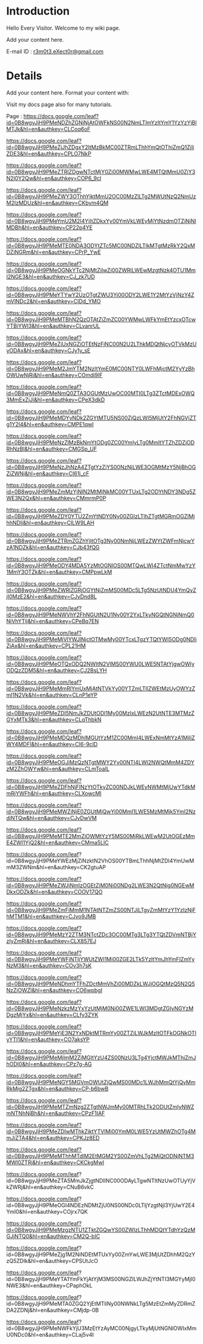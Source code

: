 # Introduction #

Hello Every Visitor. Welcome to my wiki page.

Add your content here.

E-mail ID : r3m0t3.eXect0r@gmail.com

# Details #

Add your content here.  Format your content with:

Visit my docs page also for many tutorials.

Page : https://docs.google.com/leaf?id=0B8wgyJjH9PMeNDZhZGNjNjAtOWFkNS00N2NmLTlmYzItYmY1YzYzYjBlMTJk&hl=en&authkey=CLCoq6oF

https://docs.google.com/leaf?id=0B8wgyJjH9PMeZjJhZDgxY2ItMzBkMC00ZTRmLThhYmQtOThiZmQ1ZjliZDE3&hl=en&authkey=CPLO7NkP

https://docs.google.com/leaf?id=0B8wgyJjH9PMeZTRlZDgwNTctMjY0Zi00MWMwLWE4MTQtMmU0ZjY3N2I0Y2Qw&hl=en&authkey=COP6_9cI

https://docs.google.com/leaf?id=0B8wgyJjH9PMeZWY3OThhYjktMmU2OC00MzZlLTg2MWUtNzQ2NmUzM2IzMDUz&hl=en&authkey=CKbym4QM

https://docs.google.com/leaf?id=0B8wgyJjH9PMeYmU2M2I4YjItZDkxYy00YmVkLWEyMjYtNzdmOTZjNjNlMDBh&hl=en&authkey=CP22p4YE

https://docs.google.com/leaf?id=0B8wgyJjH9PMeMTE0NDA3ODYtZTc5MC00NDZlLTlkMTgtMzRkY2QxMDZiNGRm&hl=en&authkey=CPrP_YwE

https://docs.google.com/leaf?id=0B8wgyJjH9PMeOGNkYTc2NjMtZjIwZi00ZWRlLWEwMzgtNzk4OTU1MmI2NGE3&hl=en&authkey=CJ_zk7UD

https://docs.google.com/leaf?id=0B8wgyJjH9PMeYTYwY2UzOTgtZWU3Yi00ODY2LWE1Y2MtYzVjNzY4ZmVlNDc2&hl=en&authkey=CIDd_YMO

https://docs.google.com/leaf?id=0B8wgyJjH9PMeMTBhN2QzOTAtZjZmZC00YWMwLWFkYmEtYzcxOTcwYTBiYWI3&hl=en&authkey=CLvanrUL

https://docs.google.com/leaf?id=0B8wgyJjH9PMeZjUxNGZiOTEtNzFjNC00N2U2LThkMDQtNjcyOTVkMzUyODAx&hl=en&authkey=CJy1y_sE

https://docs.google.com/leaf?id=0B8wgyJjH9PMeM2JmYTM2NzItYmE0MC00NTY0LWFhMjctM2YyYzBhOWUwNjRi&hl=en&authkey=COmdj9IF

https://docs.google.com/leaf?id=0B8wgyJjH9PMeNmQ0ZTA3OGUtMzUwOC00MTI0LTg3ZTctMDExOWQ3MmExZjJi&hl=en&authkey=CPeX3dkD

https://docs.google.com/leaf?id=0B8wgyJjH9PMeMDYyNDk2ZGYtMTU5NS00ZjQzLWI5MjUtY2FhNGVjZTg1Y2I4&hl=en&authkey=CMPE1qwI

https://docs.google.com/leaf?id=0B8wgyJjH9PMeNzZlMzBkNmYtODg0ZC00YmIyLTg0MmItYTZhZDZiODRhNzBl&hl=en&authkey=CMGSp_UF

https://docs.google.com/leaf?id=0B8wgyJjH9PMeNzJhNzA4ZTgtYzZiYS00NzNjLWE3OGMtMzY5NjBhOGZiZWNj&hl=en&authkey=CI61j_cF

https://docs.google.com/leaf?id=0B8wgyJjH9PMeZmMzYjNlN2MtMjNkMC00YTUxLTg2ODYtNDY3NDg5ZWE3N2Qx&hl=en&authkey=CMmrmP0P

https://docs.google.com/leaf?id=0B8wgyJjH9PMeZDY0YTU2ZmYtNDY0Ny00ZGIzLTlhZTgtMGRmOGZlMjhhNDli&hl=en&authkey=CILW9LAH

https://docs.google.com/leaf?id=0B8wgyJjH9PMeZTRmZGZhYjItOTg3Ny00NmNjLWEzZWYtZWFmNjcwYzA1NDZk&hl=en&authkey=CJb43fQG

https://docs.google.com/leaf?id=0B8wgyJjH9PMeODY4MDA5YzMtOGNlOS00MTQwLWI4ZTctNmMwYzY1MmY3OTZk&hl=en&authkey=CMPpwLkM

https://docs.google.com/leaf?id=0B8wgyJjH9PMeZWRlZGRjOGYtNjZmMS00MDc5LTg5NzUtNDU4YmQyZjI0MzE2&hl=en&authkey=CJvDnd8L

https://docs.google.com/leaf?id=0B8wgyJjH9PMeNWVhY2FhNGUtN2U1Ny00Y2YxLTkyNGQtNGNjNmQ0NjVhYTlj&hl=en&authkey=CPeBq7EN

https://docs.google.com/leaf?id=0B8wgyJjH9PMeMjVlYWJlNjctOTMwMy00YTcxLTgzYTQtYWI5ODg0NDliZjAx&hl=en&authkey=CPL21HM

https://docs.google.com/leaf?id=0B8wgyJjH9PMeOTQxODQ2NWItN2VlMS00YWU0LWE5NTAtYjgwOWIyODQzZDM5&hl=en&authkey=CJ2BsLYH

https://docs.google.com/leaf?id=0B8wgyJjH9PMeMmRlYmUxMjAtNTVkYy00YTZmLTllZWEtMzUyOWYzZmI1N2Vk&hl=en&authkey=CLnP1eYP

https://docs.google.com/leaf?id=0B8wgyJjH9PMeZDI5NmJkZDUtODI1My00MzIxLWEzN2UtNTE3MTMzZGYxMTk3&hl=en&authkey=CLqThbkN

https://docs.google.com/leaf?id=0B8wgyJjH9PMeMDQzMDhlMGUtYzM1ZC00MmI4LWExNmMtYzA1MjliZWY4MDFl&hl=en&authkey=CI6-9cID

https://docs.google.com/leaf?id=0B8wgyJjH9PMeOGJiMzQzNTgtMWY2Yy00NTI4LWI2NWQtMmM4ZDYzM2ZhOWYw&hl=en&authkey=CLmToaIL

https://docs.google.com/leaf?id=0B8wgyJjH9PMeZDFhNjFlNzYtOTkyZC00NDJkLWEyNWMtMjUwYTdkMmRjYWFh&hl=en&authkey=CLXowcMI

https://docs.google.com/leaf?id=0B8wgyJjH9PMeMWZiNjE0ZGUtMjQwYi00MmI1LWE5MzMtMjk5YmI2NzdjNTQw&hl=en&authkey=CJvDwVM

https://docs.google.com/leaf?id=0B8wgyJjH9PMeMTE2MmZiOWMtYzY5MS00MjRkLWEwM2UtOGEzMmE4ZWI1YjQ2&hl=en&authkey=CMma5LIC

https://docs.google.com/leaf?
id=0B8wgyJjH9PMeYWEzMjZiNzktN2VhOS00YTBmLThhNjMtZDI4YmUwMmM3ZWNm&hl=en&authkey=CK2gtuAP

https://docs.google.com/leaf?id=0B8wgyJjH9PMeZWJjNmIzOGEtZjM0Ni00NDg2LWE3N2QtNjg0NGEwMDkxODZk&hl=en&authkey=COOV17QO

https://docs.google.com/leaf?id=0B8wgyJjH9PMeZmFiMmM1NTAtNTZmZS00NTJiLTgyZmMtYzY1YzIzNjFhMTM1&hl=en&authkey=CJvo9JMB

https://docs.google.com/leaf?id=0B8wgyJjH9PMeMzY2ZTM3NTctZDc3OC00MTg3LTg3YTQtZDVmNTBjYzIyZmRj&hl=en&authkey=CLX857EJ

https://docs.google.com/leaf?id=0B8wgyJjH9PMeYWFjNTljYWUtZWI1Mi00ZGE2LTk5YzItYmJhYmFlZmYyNzM3&hl=en&authkey=COv3h7sK

https://docs.google.com/leaf?id=0B8wgyJjH9PMeNDhmYTFhZDctMmVhZi00MDZkLWJjOGQtMzQ5N2Q5NzZiOWZl&hl=en&authkey=CO6wpbgI

https://docs.google.com/leaf?id=0B8wgyJjH9PMeNzkzMzYxYzUtMjM0Ni00ZWE1LWI3MDgtZGIyNGYzMDgzMjYx&hl=en&authkey=CLfy3ZYK

https://docs.google.com/leaf?id=0B8wgyJjH9PMeYjE3N2YxNDktMTRmYy00ZTZjLWJkMzItOTFkOGNkOTIyYTI1&hl=en&authkey=CO7aksYP

https://docs.google.com/leaf?id=0B8wgyJjH9PMeMjlmM2ZjMGItYzU4ZS00NzU3LTg4YjctMWJkMThiZmJhODI0&hl=en&authkey=CPz7g-AG

https://docs.google.com/leaf?id=0B8wgyJjH9PMeNGY5MGVmOWUtZjQwMS00MDc1LWJhMmQtYjQyMmRkMjg2ZTgx&hl=en&authkey=CP-b6bwB

https://docs.google.com/leaf?id=0B8wgyJjH9PMeMTZmNzg2ZTgtNWJmMy00MTRhLTk2ODUtZmIyNWZmNTNhNjBh&hl=en&authkey=CPzF1IAF

https://docs.google.com/leaf?id=0B8wgyJjH9PMeZDIwMThkZjktYTVlMi00YmM0LWE5YzUtMWZhOTg4MmJiZTA4&hl=en&authkey=CPKJz8ED

https://docs.google.com/leaf?id=0B8wgyJjH9PMeMThhMTdlM2EtMGM2YS00ZmVhLTg2MjQtODNjNTM3MWI0ZTRj&hl=en&authkey=CKCkgMwI

https://docs.google.com/leaf?
id=0B8wgyJjH9PMeZTA5MmJkZjgtNDllNC00ODAyLTgwNTItNzUwOTUyYjVkZWRj&hl=en&authkey=CNuB6vkC

https://docs.google.com/leaf?
id=0B8wgyJjH9PMeOGI4NDEzNDMtZjU0NS00NDc0LTljYzgtNjI3YjUwY2E4YmI0&hl=en&authkey=COjrx7QK

https://docs.google.com/leaf?id=0B8wgyJjH9PMeMzgzNTU1ZTktZGQwYS00ZWIzLThhMDQtYTdhYzQzMGJjNTQ0&hl=en&authkey=CM2Q-bIC

https://docs.google.com/leaf?
id=0B8wgyJjH9PMeZjg1M2NiNDEtMTUxYy00ZmYwLWE3MjUtZDhhM2QzYzQ5ZDlk&hl=en&authkey=CPSUtJcO

https://docs.google.com/leaf?
id=0B8wgyJjH9PMeYTA1YmFkYjAtYjM3MS00NGZlLWJhZjYtNTI3MGYyMjI0NWE3&hl=en&authkey=CPaphOkL

https://docs.google.com/leaf?
id=0B8wgyJjH9PMeMTA0ZGQ2YjEtMTliNy00NWNkLTg5MzEtZmMyZDRmZDA2ZDNj&hl=en&authkey=CMjdp-0B

https://docs.google.com/leaf?
id=0B8wgyJjH9PMeNWFkYjU3MzEtYzAyMC00NjgyLTkyMjUtNGNlOWIxMmU0NDc0&hl=en&authkey=CLaj5v4I